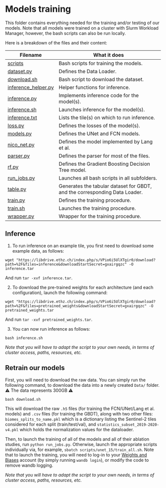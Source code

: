 # Models training

This folder contains everything needed for the training and/or testing of our models. Note that all models were trained on a cluster with Slurm Workload Manager, however, the bash scripts can also be run locally.


Here is a breakdown of the files and their content:

| Filename | What it does |
|----------|----------|
| [scripts](scripts) | Bash scripts for training the models. |
| [dataset.py](dataset.py) | Defines the Data Loader. |
| [download.sh](download.sh) | Bash script to download the dataset. |
| [inference_helper.py](inference_helper.py) | Helper functions for inference. |
| [inference.py](inference.py) | Implements inference code for the model(s). |
| [inference.sh](inference.sh) | Launches inference for the model(s). |
| [inference.txt](inference.txt) | Lists the tile(s) on which to run inference. |
| [loss.py](loss.py) | Defines the losses of the model(s). |
| [models.py](models.py) | Defines the UNet and FCN models. |
| [nico_net.py](nico_net.py) | Defines the model implemented by Lang et al. |
| [parser.py](parser.py) | Defines the parser for most of the files. |
| [rf.py](rf.py) | Defines the Gradient Boosting Decision Tree model. |
| [run_jobs.py](run_jobs.py) | Launches all bash scripts in all subfolders. |
| [table.py](table.py) | Generates the tabular dataset for GBDT, and the corresponding Data Loader. |
| [train.py](train.py) | Defines the training procedure. |
| [train.sh](train.sh) | Launches the training procedure. |
| [wrapper.py](wrapper.py) | Wrapper for the training procedure. |


## Inference

1) To run inference on an example tile, you first need to download some example data, as follows:
```
wget "https://libdrive.ethz.ch/index.php/s/VPio6i5UlXTgir0/download?path=%2F&files=inference&downloadStartSecret=gxairgqzc" -O inference.tar
```
And run `tar -xvf inference.tar`.

2) To download the pre-trained weights for each architecture (and each configuration), launch the following command:
```
wget "https://libdrive.ethz.ch/index.php/s/VPio6i5UlXTgir0/download?path=%2F&files=pretrained_weights&downloadStartSecret=gxairgqzc" -O pretrained_weights.tar
```
And run `tar -xvf pretrained_weights.tar`.

3) You can now run inference as follows:
```
bash inference.sh
```
*Note that you will have to adapt the script to your own needs, in terms of cluster access, paths, resources, etc.*

## Retrain our models
First, you will need to download the raw data. You can simply run the following command, to download the data into a newly created `Data/` folder. :warning:	The data represents 300GB :warning:	
```
bash download.sh
```
This will download the raw `.h5` files (for training the FCN/UNet/Lang et al. models) and `.csv` files (for training the GBDT), along with two other files: `biomes_splits_to_name.pkl` which is a dictionary listing the Sentinel-2 tiles considered for each split (train/test/val), and `statistics_subset_2019-2020-v4.pkl` which holds the normalization values for the dataloader.

Then, to launch the training of all of the models and all of their ablation studies, run `python run_jobs.py`. Otherwise, launch the appropriate scripts individually via, for example, `sbatch scripts/unet_15/train_all.sh`. Note that to launch the training, you will need to log-in to your [Weights and Biases](https://wandb.ai/home) account (by simply running `wandb login`), or modify the code to remove wandb logging.

*Note that you will have to adapt the script to your own needs, in terms of cluster access, paths, resources, etc.*
